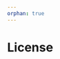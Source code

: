 ```yaml
---
orphan: true
---
```


# License

```{include} ../LICENSE

```
                                                                                                                                                                                                                                                                                                                                      